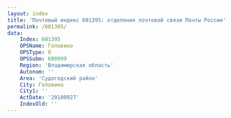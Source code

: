 ```yaml
---
layout: index
title: 'Почтовый индекс 601395: отделение почтовой связи Почты России'
permalink: /601395/
data:
    Index: 601395
    OPSName: Головино
    OPSType: О
    OPSSubm: 600999
    Region: 'Владимирская область'
    Autonom: ''
    Area: 'Судогодский район'
    City: Головино
    City1: ''
    ActDate: '20100927'
    IndexOld: ''
---
```

